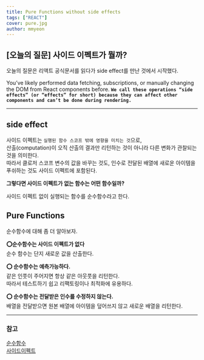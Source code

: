 ```yaml
---
title: Pure Functions without side effects
tags: ["REACT"]
cover: pure.jpg
author: mmyeon
---
```


## [오늘의 질문] 사이드 이펙트가 뭘까?

오늘의 질문은 리액트 공식문서를 읽다가 side effect를 만난 것에서 시작했다.

You’ve likely performed data fetching, subscriptions, or manually changing the DOM from React components before. <b> `We call these operations “side effects” (or “effects” for short) because they can affect other components and can’t be done during rendering.`</b>

---

## side effect

사이드 이펙트는 `실행된 함수 스코프 밖에 영향을 미치는 것`으로,<br>
산출(computation)이 오직 산출의 결과만 리턴하는 것이 아니라
다른 변화가 관찰되는 것을 의미한다.
<br>
따라서 클로저 스코프 변수의 값을 바꾸는 것도, 인수로 전달된 배열에 새로운 아이템을 푸쉬하는 것도 사이드 이펙트에 포함된다.

<b>그렇다면 사이드 이펙트가 없는 함수는 어떤 함수일까?</b>

사이드 이펙트 없이 실행되는 함수를 순수함수라고 한다.

## Pure Functions

순수함수에 대해 좀 더 알아보자.

<b>⭕순수함수는 사이드 이펙트가 없다</b><br>
순수 함수는 단지 새로운 값을 산출한다.

<b> ⭕ 순수함수는 예측가능하다.</b><br>
같은 인풋이 주어지면 항상 같은 아웃풋을 리턴한다.<br>
따라서 테스트하기 쉽고 리팩토링이나 최적화에 유용하다.

<b> ⭕ 순수함수는 전달받은 인수를 수정하지 않는다.</b><br>
배열을 전달받으면 원본 배열에 아이템을 덮어쓰지 않고
새로운 배열을 리턴한다.

---

### 참고

[순수함수](https://egghead.io/lessons/react-redux-pure-and-impure-functions)<br>
[사이드이펙트](https://www.reddit.com/r/reactjs/comments/8avfej/what_does_side_effects_mean_in_react/)
